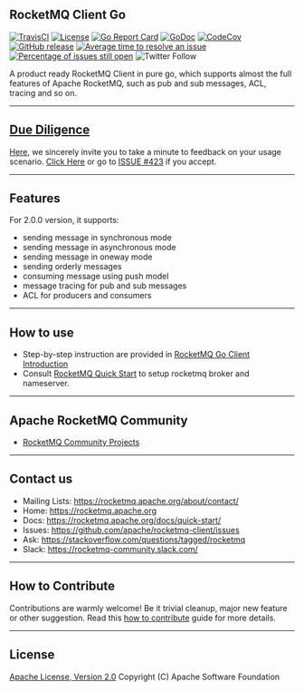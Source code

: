 ## RocketMQ Client Go 
[![TravisCI](https://travis-ci.org/apache/rocketmq-client.svg)](https://travis-ci.org/apache/rocketmq-client) 
[![License](https://img.shields.io/badge/license-Apache%202-4EB1BA.svg)](https://www.apache.org/licenses/LICENSE-2.0.html)
[![Go Report Card](https://goreportcard.com/badge/github.com/apache/rocketmq-client)](https://goreportcard.com/report/github.com/apache/rocketmq-client)
[![GoDoc](https://img.shields.io/badge/Godoc-reference-blue.svg)](https://godoc.org/github.com/apache/rocketmq-client)
[![CodeCov](https://codecov.io/gh/apache/rocketmq-client/branch/master/graph/badge.svg)](https://codecov.io/gh/apache/rocketmq-client)
[![GitHub release](https://img.shields.io/badge/release-download-default.svg)](https://github.com/apache/rocketmq-client/releases)
[![Average time to resolve an issue](http://isitmaintained.com/badge/resolution/apache/rocketmq-client.svg)](http://isitmaintained.com/project/apache/rocketmq-client "Average time to resolve an issue")
[![Percentage of issues still open](http://isitmaintained.com/badge/open/apache/rocketmq-client.svg)](http://isitmaintained.com/project/apache/rocketmq-client "Percentage of issues still open")
![Twitter Follow](https://img.shields.io/twitter/follow/ApacheRocketMQ?style=social)

A product ready RocketMQ Client in pure go, which supports almost the full features of Apache RocketMQ, such as pub and sub messages, ACL, tracing and so on.

----------
## [Due Diligence](https://github.com/apache/rocketmq-client/issues/423)
[Here](https://github.com/apache/rocketmq-client/issues/423), we sincerely invite you to take a minute to feedback on your usage scenario. 
[Click Here](https://github.com/apache/rocketmq-client/issues/423) or go to [ISSUE #423](https://github.com/apache/rocketmq-client/issues/423) if you accept.

----------
## Features
For 2.0.0 version, it supports:
* sending message in synchronous mode
* sending message in asynchronous mode
* sending message in oneway mode
* sending orderly messages
* consuming message using push model
* message tracing for pub and sub messages
* ACL for producers and consumers

----------
## How to use
* Step-by-step instruction are provided in [RocketMQ Go Client Introduction](docs/Introduction.md)
* Consult [RocketMQ Quick Start](https://rocketmq.apache.org/docs/quick-start/) to setup rocketmq broker and nameserver.

----------
## Apache RocketMQ Community
* [RocketMQ Community Projects](https://github.com/apache/rocketmq-externals)

----------
## Contact us
* Mailing Lists: <https://rocketmq.apache.org/about/contact/>
* Home: <https://rocketmq.apache.org>
* Docs: <https://rocketmq.apache.org/docs/quick-start/>
* Issues: <https://github.com/apache/rocketmq-client/issues>
* Ask: <https://stackoverflow.com/questions/tagged/rocketmq>
* Slack: <https://rocketmq-community.slack.com/>
 
---------- 
## How to Contribute
  Contributions are warmly welcome! Be it trivial cleanup, major new feature or other suggestion. Read this [how to contribute](http://rocketmq.apache.org/docs/how-to-contribute/) guide for more details. 
   
   
----------
## License
  [Apache License, Version 2.0](http://www.apache.org/licenses/LICENSE-2.0.html) Copyright (C) Apache Software Foundation
